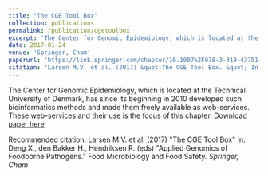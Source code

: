 ```yaml
---
title: "The CGE Tool Box"
collection: publications
permalink: /publication/cgetoolbox
excerpt: 'The Center for Genomic Epidemiology, which is located at the Technical University of Denmark, has since its beginning in 2010 developed such bioinformatics methods and made them freely available as web-services. These web-services and their use is the focus of this chapter.'
date: 2017-01-24
venue: 'Springer, Cham'
paperurl: 'https://link.springer.com/chapter/10.1007%2F978-3-319-43751-4_5'
citation: 'Larsen M.V. et al. (2017) &quot;The CGE Tool Box. &quot; In: Deng X., den Bakker H., Hendriksen R. (eds) <i> Applied Genomics of Foodborne Pathogens. Food Microbiology and Food Safety. Springer, Cham </i>.'
---
```

The Center for Genomic Epidemiology, which is located at the Technical University of Denmark, has since its beginning in 2010 developed such bioinformatics methods and made them freely available as web-services. These web-services and their use is the focus of this chapter.
[Download paper here](https://link.springer.com/content/pdf/10.1007%2F978-3-319-43751-4_5.pdf)

Recommended citation: Larsen M.V. et al. (2017) "The CGE Tool Box" In: Deng X., den Bakker H., Hendriksen R. (eds) "Applied Genomics of Foodborne Pathogens." Food Microbiology and Food Safety. <i> Springer, Cham </i>
